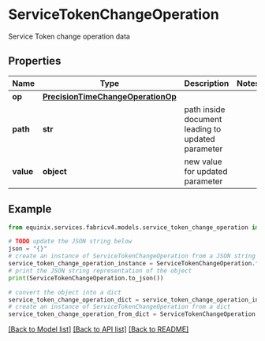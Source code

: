 # ServiceTokenChangeOperation

Service Token change operation data

## Properties

Name | Type | Description | Notes
------------ | ------------- | ------------- | -------------
**op** | [**PrecisionTimeChangeOperationOp**](PrecisionTimeChangeOperationOp.md) |  | 
**path** | **str** | path inside document leading to updated parameter | 
**value** | **object** | new value for updated parameter | 

## Example

```python
from equinix.services.fabricv4.models.service_token_change_operation import ServiceTokenChangeOperation

# TODO update the JSON string below
json = "{}"
# create an instance of ServiceTokenChangeOperation from a JSON string
service_token_change_operation_instance = ServiceTokenChangeOperation.from_json(json)
# print the JSON string representation of the object
print(ServiceTokenChangeOperation.to_json())

# convert the object into a dict
service_token_change_operation_dict = service_token_change_operation_instance.to_dict()
# create an instance of ServiceTokenChangeOperation from a dict
service_token_change_operation_from_dict = ServiceTokenChangeOperation.from_dict(service_token_change_operation_dict)
```
[[Back to Model list]](../README.md#documentation-for-models) [[Back to API list]](../README.md#documentation-for-api-endpoints) [[Back to README]](../README.md)


